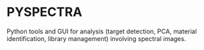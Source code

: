 # PYSPECTRA
Python tools and GUI for analysis (target detection, PCA, material identification, library management) involving spectral images.

